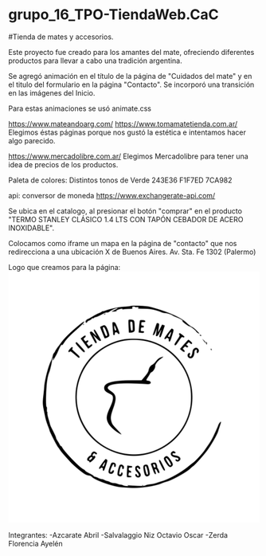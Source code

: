 # grupo_16_TPO-TiendaWeb.CaC

#Tienda de mates y accesorios.

Este proyecto fue creado para los amantes del mate, ofreciendo diferentes productos para llevar a cabo una tradición argentina.


Se agregó animación en el título de la página de "Cuidados del mate" y en el titulo del formulario en la página "Contacto".
Se incorporó una transición en las imágenes del Inicio.

Para estas animaciones se usó animate.css


https://www.mateandoarg.com/
https://www.tomamatetienda.com.ar/
Elegimos éstas páginas porque nos gustó la estética e intentamos hacer algo parecido.

https://www.mercadolibre.com.ar/
Elegimos Mercadolibre para tener una idea de precios de los productos.


Paleta de colores: Distintos tonos de Verde
243E36
F1F7ED
7CA982

api: conversor de moneda
https://www.exchangerate-api.com/

Se ubica en el catalogo, al presionar el botón "comprar" en el producto "TERMO STANLEY CLÁSICO 1.4 LTS CON TAPÓN CEBADOR DE ACERO INOXIDABLE".

Colocamos como iframe un mapa en la página de "contacto" que nos redirecciona a una ubicación X de Buenos Aires. 
Av. Sta. Fe 1302 (Palermo)


Logo que creamos para la página:
![Screenshoot](./assets/logo3.svg) 


Integrantes:
-Azcarate Abril
-Salvalaggio Niz Octavio Oscar
-Zerda Florencia Ayelén
